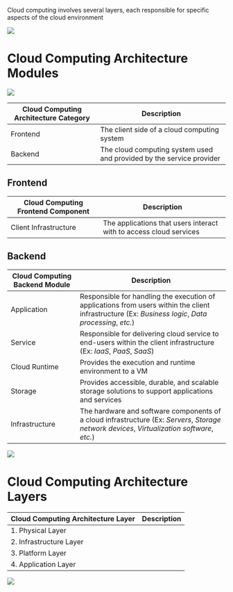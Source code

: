 Cloud computing involves several layers, each responsible for specific aspects of the cloud environment

![](https://github.com/JonmarCorpuz/SecondBrain/blob/main/Assets/Whitespace.png)

# Cloud Computing Architecture Modules

![](https://github.com/JonmarCorpuz/SecondBrain/blob/main/Assets/sfdsfdsgsdfasdasdasdasd.jpg)

| Cloud Computing Architecture Category | Description | 
| --- | --- |
| Frontend | The client side of a cloud computing system |
| Backend | The cloud computing system used and provided by the service provider |

## Frontend

| Cloud Computing Frontend Component | Description |
| --- | --- |
| Client Infrastructure | The applications that users interact with to access cloud services |

## Backend

| Cloud Computing Backend Module | Description |
| --- | --- |
| Application | Responsible for handling the execution of applications from users within the client infrastructure (Ex: *Business logic*, *Data processing*, *etc.*) |
| Service | Responsible for delivering cloud service to end-users within the client infrastructure (Ex: *IaaS*, *PaaS*, *SaaS*) |
| Cloud Runtime | Provides the execution and runtime environment to a VM |
| Storage | Provides accessible, durable, and scalable storage solutions to support applications and services |
| Infrastructure | The hardware and software components of a cloud infrastructure (Ex: *Servers*, *Storage network devices*, *Virtualization software*, *etc.*) |

![](https://github.com/JonmarCorpuz/SecondBrain/blob/main/Assets/Whitespace.png)

# Cloud Computing Architecture Layers

| Cloud Computing Architecture Layer | Description |
| --- | --- |
| 1. Physical Layer | |
| 2. Infrastructure Layer | |
| 3. Platform Layer | |
| 4. Application Layer | |

![](https://github.com/JonmarCorpuz/SecondBrain/blob/main/Assets/Whitespace.png)
